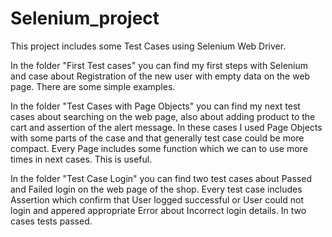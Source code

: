 # Selenium_project

This project includes some Test Cases using Selenium Web Driver. 

In the folder "First Test cases" you can find my first steps with Selenium and case about Registration of the new user with empty data on the web page. There are some simple examples. 

In the folder "Test Cases with Page Objects" you can find my next test cases about searching on the web page, also about adding product to the cart and assertion of the alert message. In these cases I used Page Objects with some parts of the case and that generally test case could be more compact. Every Page includes some function which we can to use more times in next cases. This is useful. 

In the folder "Test Case Login" you can find two test cases about Passed and Failed login on the web page of the shop. Every test case includes Assertion which confirm that User logged successful or User could not login and appered appropriate Error about Incorrect login details. In two cases tests passed. 
